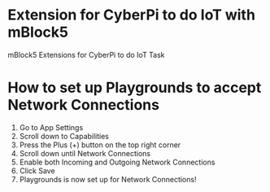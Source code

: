 # Extension for CyberPi to do IoT with mBlock5
mBlock5 Extensions for CyberPi to do IoT Task

# How to set up Playgrounds to accept Network Connections
1. Go to App Settings
2. Scroll down to Capabilities
3. Press the Plus (+) button on the top right corner
4. Scroll down until Network Connections
5. Enable both Incoming and Outgoing Network Connections
6. Click Save
7. Playgrounds is now set up for Network Connections!
